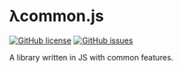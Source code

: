 # λcommon.js

[![GitHub license](https://img.shields.io/badge/license-MIT-blue.svg)](https://raw.githubusercontent.com/AperLambda/lambdacommon.js/master/LICENSE)
[![GitHub issues](https://img.shields.io/github/issues/AperLambda/lambdacommon.js.svg)](https://github.com/AperLambda/lambdacommon.js/issues)

A library written in JS with common features.